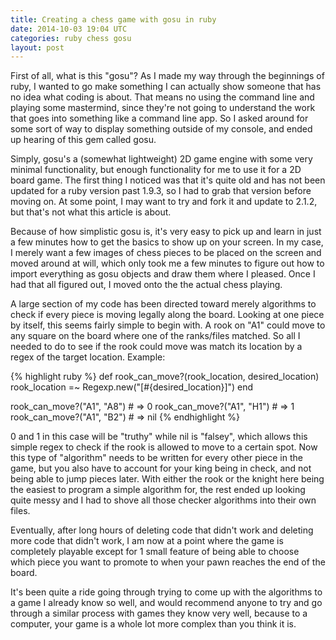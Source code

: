 ```yaml
---
title: Creating a chess game with gosu in ruby
date: 2014-10-03 19:04 UTC
categories: ruby chess gosu
layout: post
---
```


First of all, what is this "gosu"? As I made my way through the beginnings of ruby, I wanted to go make something I can actually show someone that has no idea what coding is about. That means no using the command line and playing some mastermind, since they're not going to understand the work that goes into something like a command line app. So I asked around for some sort of way to display something outside of my console, and ended up hearing of this gem called gosu.

Simply, gosu's a (somewhat lightweight) 2D game engine with some very minimal functionality, but enough functionality for me to use it for a 2D board game. The first thing I noticed was that it's quite old and has not been updated for a ruby version past 1.9.3, so I had to grab that version before moving on. At some point, I may want to try and fork it and update to 2.1.2, but that's not what this article is about.

Because of how simplistic gosu is, it's very easy to pick up and learn in just a few minutes how to get the basics to show up on your screen. In my case, I merely want a few images of chess pieces to be placed on the screen and moved around at will, which only took me a few minutes to figure out how to import everything as gosu objects and draw them where I pleased. Once I had that all figured out, I moved onto the the actual chess playing.

A large section of my code has been directed toward merely algorithms to check if every piece is moving legally along the board. Looking at one piece by itself, this seems fairly simple to begin with. A rook on "A1" could move to any square on the board where one of the ranks/files matched. So all I needed to do to see if the rook could move was match its location by a regex of the target location. Example:

{% highlight ruby %}
def rook_can_move?(rook_location, desired_location)
  rook_location =~ Regexp.new("[#{desired_location}]")
end

rook_can_move?("A1", "A8")  # => 0
rook_can_move?("A1", "H1")  # => 1
rook_can_move?("A1", "B2")  # => nil
{% endhighlight %}

0 and 1 in this case will be "truthy" while nil is "falsey", which allows this simple regex to check if the rook is allowed to move to a certain spot. Now this type of "algorithm" needs to be written for every other piece in the game, but you also have to account for your king being in check, and not being able to jump pieces later. With either the rook or the knight here being the easiest to program a simple algorithm for, the rest ended up looking quite messy and I had to shove all those checker algorithms into their own files.

Eventually, after long hours of deleting code that didn't work and deleting more code that didn't work, I am now at a point where the game is completely playable except for 1 small feature of being able to choose which piece you want to promote to when your pawn reaches the end of the board.

It's been quite a ride going through trying to come up with the algorithms to a game I already know so well, and would recommend anyone to try and go through a similar process with games they know very well, because to a computer, your game is a whole lot more complex than you think it is.
